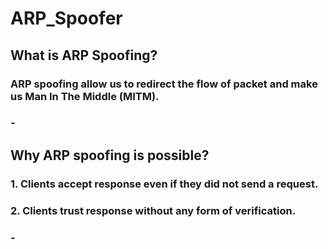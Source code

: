 # ARP_Spoofer
## What is ARP Spoofing?
### ARP spoofing allow us to redirect the flow of packet and make us Man In The Middle (MITM).
### -
## Why ARP spoofing is possible?
### 1. Clients accept response even if they did not send a request.
### 2. Clients trust response without any form of verification.
### -
